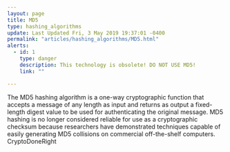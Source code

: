 ```yaml
---
layout: page
title: MD5
type: hashing_algorithms
update: Last Updated Fri, 3 May 2019 19:37:01 -0400
permalink: "articles/hashing_algorithms/MD5.html"
alerts:
  - id: 1
    type: danger
    description: This technology is obsolete! DO NOT USE MD5!
    link: ""

---
```

The MD5 hashing algorithm is a one-way cryptographic function that accepts a message of any length as input and returns as output a fixed-length digest value to be used for authenticating the original message. MD5 hashing is no longer considered reliable for use as a cryptographic checksum because researchers have demonstrated techniques capable of easily generating MD5 collisions on commercial off-the-shelf computers.
CryptoDoneRight
